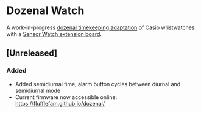 # Dozenal Watch

A work-in-progress [dozenal timekeeping adaptation](https://clocks.dozenal.ca/) of Casio wristwatches with a [Sensor Watch extension board](https://www.sensorwatch.net/).

## [Unreleased]
### Added
- Added semidiurnal time; alarm button cycles between diurnal and semidiurnal mode
- Current firmware now accessible online: https://flufflefam.github.io/dozenal/
